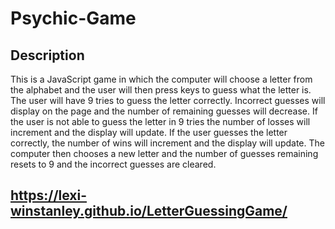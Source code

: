 # Psychic-Game

## Description 
This is a JavaScript game in which the computer will choose a letter from the alphabet and the user will then press keys to guess what the letter is. The user will have 9 tries to guess the letter correctly. Incorrect guesses will display on the page and the number of remaining guesses will decrease. If the user is not able to guess the letter in 9 tries the number of losses will increment and the display will update. If the user guesses the letter correctly, the number of wins will increment and the display will update. The computer then chooses a new letter and the number of guesses remaining resets to 9 and the incorrect guesses are cleared. 

## https://lexi-winstanley.github.io/LetterGuessingGame/
